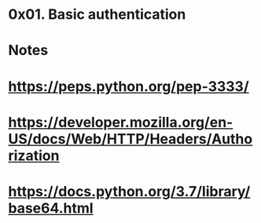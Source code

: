 # 0x01. Basic authentication 
# Notes
# https://peps.python.org/pep-3333/
# https://developer.mozilla.org/en-US/docs/Web/HTTP/Headers/Authorization
# https://docs.python.org/3.7/library/base64.html
